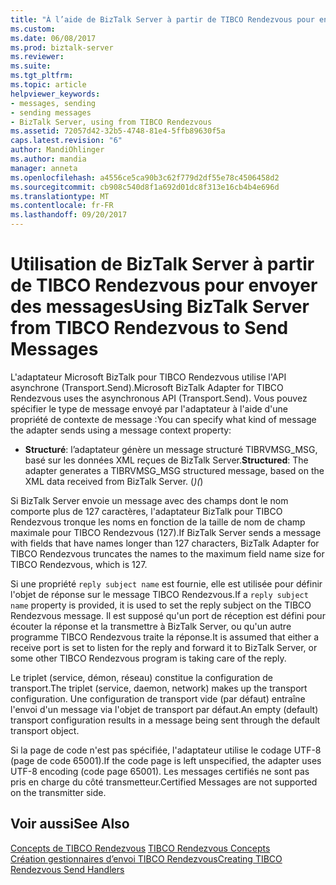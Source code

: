 ```yaml
---
title: "À l’aide de BizTalk Server à partir de TIBCO Rendezvous pour envoyer des Messages | Documents Microsoft"
ms.custom: 
ms.date: 06/08/2017
ms.prod: biztalk-server
ms.reviewer: 
ms.suite: 
ms.tgt_pltfrm: 
ms.topic: article
helpviewer_keywords:
- messages, sending
- sending messages
- BizTalk Server, using from TIBCO Rendezvous
ms.assetid: 72057d42-32b5-4748-81e4-5ffb89630f5a
caps.latest.revision: "6"
author: MandiOhlinger
ms.author: mandia
manager: anneta
ms.openlocfilehash: a4556ce5ca90b3c62f779d2df55e78c4506458d2
ms.sourcegitcommit: cb908c540d8f1a692d01dc8f313e16cb4b4e696d
ms.translationtype: MT
ms.contentlocale: fr-FR
ms.lasthandoff: 09/20/2017
---
```

# <a name="using-biztalk-server-from-tibco-rendezvous-to-send-messages"></a><span data-ttu-id="8ed9b-102">Utilisation de BizTalk Server à partir de TIBCO Rendezvous pour envoyer des messages</span><span class="sxs-lookup"><span data-stu-id="8ed9b-102">Using BizTalk Server from TIBCO Rendezvous to Send Messages</span></span>
<span data-ttu-id="8ed9b-103">L'adaptateur Microsoft BizTalk pour TIBCO Rendezvous utilise l'API asynchrone (Transport.Send).</span><span class="sxs-lookup"><span data-stu-id="8ed9b-103">Microsoft BizTalk Adapter for TIBCO Rendezvous uses the asynchronous API (Transport.Send).</span></span> <span data-ttu-id="8ed9b-104">Vous pouvez spécifier le type de message envoyé par l'adaptateur à l'aide d'une propriété de contexte de message :</span><span class="sxs-lookup"><span data-stu-id="8ed9b-104">You can specify what kind of message the adapter sends using a message context property:</span></span>  
  
-   <span data-ttu-id="8ed9b-105">**Structuré**: l’adaptateur génère un message structuré TIBRVMSG_MSG, basé sur les données XML reçues de BizTalk Server.</span><span class="sxs-lookup"><span data-stu-id="8ed9b-105">**Structured**: The adapter generates a TIBRVMSG_MSG structured message, based on the XML data received from BizTalk Server.</span></span> <span data-ttu-id="8ed9b-106">(*)</span><span class="sxs-lookup"><span data-stu-id="8ed9b-106">(*)</span></span>  
  
 <span data-ttu-id="8ed9b-107">Si BizTalk Server envoie un message avec des champs dont le nom comporte plus de 127 caractères, l'adaptateur BizTalk pour TIBCO Rendezvous tronque les noms en fonction de la taille de nom de champ maximale pour TIBCO Rendezvous (127).</span><span class="sxs-lookup"><span data-stu-id="8ed9b-107">If BizTalk Server sends a message with fields that have names longer than 127 characters, BizTalk Adapter for TIBCO Rendezvous truncates the names to the maximum field name size for TIBCO Rendezvous, which is 127.</span></span>  
  
 <span data-ttu-id="8ed9b-108">Si une propriété `reply subject name` est fournie, elle est utilisée pour définir l'objet de réponse sur le message TIBCO Rendezvous.</span><span class="sxs-lookup"><span data-stu-id="8ed9b-108">If a `reply subject name` property is provided, it is used to set the reply subject on the TIBCO Rendezvous message.</span></span> <span data-ttu-id="8ed9b-109">Il est supposé qu'un port de réception est défini pour écouter la réponse et la transmettre à BizTalk Server, ou qu'un autre programme TIBCO Rendezvous traite la réponse.</span><span class="sxs-lookup"><span data-stu-id="8ed9b-109">It is assumed that either a receive port is set to listen for the reply and forward it to BizTalk Server, or some other TIBCO Rendezvous program is taking care of the reply.</span></span>  
  
 <span data-ttu-id="8ed9b-110">Le triplet (service, démon, réseau) constitue la configuration de transport.</span><span class="sxs-lookup"><span data-stu-id="8ed9b-110">The triplet (service, daemon, network) makes up the transport configuration.</span></span> <span data-ttu-id="8ed9b-111">Une configuration de transport vide (par défaut) entraîne l'envoi d'un message via l'objet de transport par défaut.</span><span class="sxs-lookup"><span data-stu-id="8ed9b-111">An empty (default) transport configuration results in a message being sent through the default transport object.</span></span>  
  
 <span data-ttu-id="8ed9b-112">Si la page de code n'est pas spécifiée, l'adaptateur utilise le codage UTF-8 (page de code 65001).</span><span class="sxs-lookup"><span data-stu-id="8ed9b-112">If the code page is left unspecified, the adapter uses UTF-8 encoding (code page 65001).</span></span> <span data-ttu-id="8ed9b-113">Les messages certifiés ne sont pas pris en charge du côté transmetteur.</span><span class="sxs-lookup"><span data-stu-id="8ed9b-113">Certified Messages are not supported on the transmitter side.</span></span>  
  
## <a name="see-also"></a><span data-ttu-id="8ed9b-114">Voir aussi</span><span class="sxs-lookup"><span data-stu-id="8ed9b-114">See Also</span></span>  
 <span data-ttu-id="8ed9b-115">[Concepts de TIBCO Rendezvous](../core/tibco-rendezvous-concepts.md) </span><span class="sxs-lookup"><span data-stu-id="8ed9b-115">[TIBCO Rendezvous Concepts](../core/tibco-rendezvous-concepts.md) </span></span>  
 [<span data-ttu-id="8ed9b-116">Création gestionnaires d’envoi TIBCO Rendezvous</span><span class="sxs-lookup"><span data-stu-id="8ed9b-116">Creating TIBCO Rendezvous Send Handlers</span></span>](../core/creating-tibco-rendezvous-send-handlers.md)